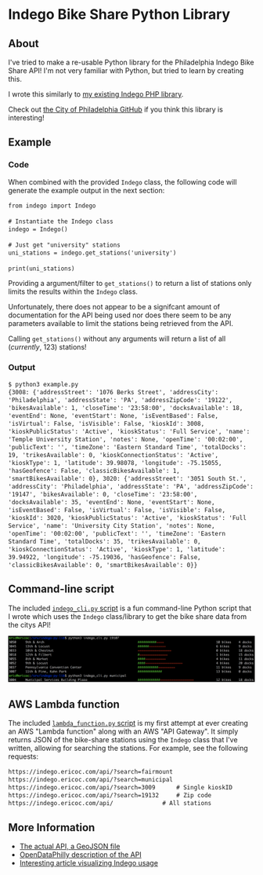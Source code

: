 Indego Bike Share Python Library
==============================

About
-----

I've tried to make a re-usable Python library for the Philadelphia Indego Bike Share API! I'm not very familiar with Python, but tried to learn by creating this.

I wrote this similarly to [my existing Indego PHP library](https://github.com/ericoc/indego-php-lib).

Check out [the City of Philadelphia GitHub](https://github.com/CityOfPhiladelphia) if you think this library is interesting!


Example
-------

### Code

When combined with the provided `Indego` class, the following code will generate the example output in the next section:

	from indego import Indego

	# Instantiate the Indego class
	indego = Indego()

	# Just get "university" stations
	uni_stations = indego.get_stations('university')

	print(uni_stations)


Providing a argument/filter to `get_stations()` to return a list of stations only limits the results within the `Indego` class.

Unfortunately, there does not appear to be a signifcant amount of documentation for the API being used nor does there seem to be any parameters available to limit the stations being retrieved from the API.

Calling `get_stations()` without any arguments will return a list of all (*currently*, 123) stations!

### Output

	$ python3 example.py
	{3008: {'addressStreet': '1076 Berks Street', 'addressCity': 'Philadelphia', 'addressState': 'PA', 'addressZipCode': '19122', 'bikesAvailable': 1, 'closeTime': '23:58:00', 'docksAvailable': 18, 'eventEnd': None, 'eventStart': None, 'isEventBased': False, 'isVirtual': False, 'isVisible': False, 'kioskId': 3008, 'kioskPublicStatus': 'Active', 'kioskStatus': 'Full Service', 'name': 'Temple University Station', 'notes': None, 'openTime': '00:02:00', 'publicText': '', 'timeZone': 'Eastern Standard Time', 'totalDocks': 19, 'trikesAvailable': 0, 'kioskConnectionStatus': 'Active', 'kioskType': 1, 'latitude': 39.98078, 'longitude': -75.15055, 'hasGeofence': False, 'classicBikesAvailable': 1, 'smartBikesAvailable': 0}, 3020: {'addressStreet': '3051 South St.', 'addressCity': 'Philadelphia', 'addressState': 'PA', 'addressZipCode': '19147', 'bikesAvailable': 0, 'closeTime': '23:58:00', 'docksAvailable': 35, 'eventEnd': None, 'eventStart': None, 'isEventBased': False, 'isVirtual': False, 'isVisible': False, 'kioskId': 3020, 'kioskPublicStatus': 'Active', 'kioskStatus': 'Full Service', 'name': 'University City Station', 'notes': None, 'openTime': '00:02:00', 'publicText': '', 'timeZone': 'Eastern Standard Time', 'totalDocks': 35, 'trikesAvailable': 0, 'kioskConnectionStatus': 'Active', 'kioskType': 1, 'latitude': 39.94922, 'longitude': -75.19036, 'hasGeofence': False, 'classicBikesAvailable': 0, 'smartBikesAvailable': 0}}


Command-line script
--------------------

The included [`indego_cli.py` script](https://github.com/ericoc/indego-py-lib/blob/master/indego_cli.py) is a fun command-line Python script that I wrote which uses the `Indego` class/library to get the bike share data from the citys API!

![Indego Python Library CLI screenshot](https://raw.githubusercontent.com/ericoc/indego-py-lib/master/cli.png "Indego Python Library CLI screenshot")


AWS Lambda function
--------------------

The included [`lambda_function.py` script](https://github.com/ericoc/indego-py-lib/blob/master/lambda_function.py) is my first attempt at ever creating an AWS "Lambda function" along with an AWS "API Gateway". It simply returns JSON of the bike-share stations using the `Indego` class that I've written, allowing for searching the stations. For example, see the following requests:

	https://indego.ericoc.com/api/?search=fairmount
	https://indego.ericoc.com/api/?search=municipal
	https://indego.ericoc.com/api/?search=3009		# Single kioskID
	https://indego.ericoc.com/api/?search=19132		# Zip code
	https://indego.ericoc.com/api/				# All stations


More Information
----------------
* [The actual API, a GeoJSON file](https://www.rideindego.com/stations/json/)
* [OpenDataPhilly description of the API](https://www.opendataphilly.org/dataset/bike-share-stations)
* [Interesting article visualizing Indego usage](http://www.randalolson.com/2015/09/05/visualizing-indego-bike-share-usage-patterns-in-philadelphia-part-2/)
